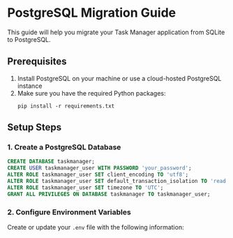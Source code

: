 # PostgreSQL Migration Guide

This guide will help you migrate your Task Manager application from SQLite to PostgreSQL.

## Prerequisites

1. Install PostgreSQL on your machine or use a cloud-hosted PostgreSQL instance
2. Make sure you have the required Python packages:
   ```
   pip install -r requirements.txt
   ```

## Setup Steps

### 1. Create a PostgreSQL Database

```sql
CREATE DATABASE taskmanager;
CREATE USER taskmanager_user WITH PASSWORD 'your_password';
ALTER ROLE taskmanager_user SET client_encoding TO 'utf8';
ALTER ROLE taskmanager_user SET default_transaction_isolation TO 'read committed';
ALTER ROLE taskmanager_user SET timezone TO 'UTC';
GRANT ALL PRIVILEGES ON DATABASE taskmanager TO taskmanager_user;
```

### 2. Configure Environment Variables

Create or update your `.env` file with the following information:

